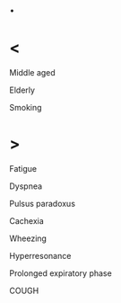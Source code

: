 # .

# <

Middle aged

Elderly

Smoking

# >

Fatigue

Dyspnea

Pulsus paradoxus

Cachexia

Wheezing

Hyperresonance

Prolonged expiratory phase

COUGH
